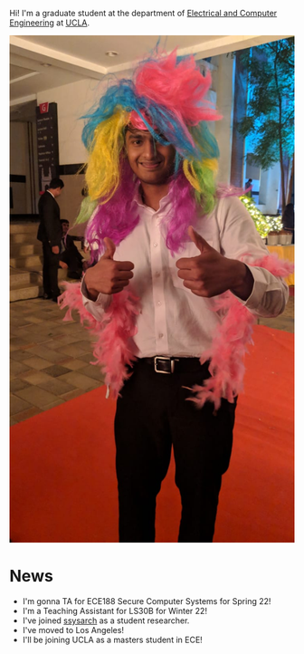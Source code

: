 Hi! I'm a graduate student at the department of [Electrical and Computer Engineering](https://www.ee.ucla.edu) at [UCLA](https://samueli.ucla.edu).


![Me](images/goofy_photo.jpg)

# News

* I'm gonna TA for ECE188 Secure Computer Systems for Spring 22!
* I'm a Teaching Assistant for LS30B for Winter 22!
* I've joined [ssysarch](https://ssysarch.ee.ucla.edu/index.html) as a student researcher. 
* I've moved to Los Angeles!
* I'll be joining UCLA as a masters student in ECE!
